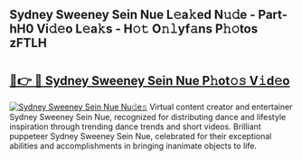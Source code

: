## Sydney Sweeney Sein Nue L𝚎a𝚔ed N𝚞𝚍e - Part-hH0 Vi𝚍𝚎o L𝚎a𝚔s - H𝚘𝚝 O𝚗𝚕yf𝚊ns P𝚑𝚘tos zFTLH

# <h2><a href="http://kf46ce2.oniu.top/?m=Sydney+Sweeney+Sein+Nue">🔗👉 🔴 Sydney Sweeney Sein Nue P𝚑ot𝚘𝚜 V𝚒d𝚎o</a></h2>

[![Sydney Sweeney Sein Nue Nu𝚍e𝚜](https://i.imgur.com/0qMVB7G.gif)](http://kf46ce2.oniu.top/?m=Sydney+Sweeney+Sein+Nue)
Virtual content creator and entertainer Sydney Sweeney Sein Nue, recognized for distributing dance and lifestyle inspiration through trending dance trends and short videos. Brilliant puppeteer Sydney Sweeney Sein Nue, celebrated for their exceptional abilities and accomplishments in bringing inanimate objects to life.  
